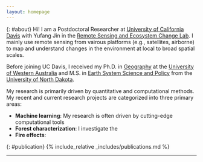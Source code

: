 ```yaml
---
layout: homepage
---
```


{: #about}
Hi! I am a Postdoctoral Researcher at [University of California Davis](https://www.ucdavis.edu/) with Yufang Jin in the [Remote Sensing and Ecosystem Change Lab](https://jin.ucdavis.edu/). I mainly use remote sensing from vairous platforms (e.g., satellites, airborne) to map and understand changes in the environment at local to broad spatial scales. 

Before joining UC Davis, I received my Ph.D. in [Geography](https://www.uwa.edu.au/schools/department-of-geography-and-planning) at the [University of Western Australia](https://www.uwa.edu.au) and M.S. in [Earth System Science and Policy](https://aero.und.edu/essp/index.html) from the [University of North Dakota](https://www.und.edu/).

My research is primarily driven by quantitative and computational methods. My recent and current research projects are categorized into three primary areas:

- **Machine learning**: My research is often driven by cutting-edge computational tools
- **Forest characterization**: I investigate the
- **Fire effects**: 

{: #publication}
{% include_relative _includes/publications.md %}

---
